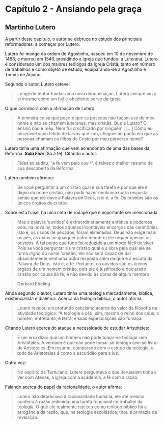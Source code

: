 # Capítulo 2 - Ansiando pela graça
## Martinho Lutero

A partir deste capítulo, o autor se debruça no estudo dos principais reformadores, a começar por Lutero.

Lutero foi monge da ordem de Agostinho, nasceu em 10 de novembro de 1483, e morreu em 1546, presidindo a igreja que fundou: a Luterana. Lutero é considerado um dos maiores teólogos da igreja Cristã, tanto em número de trabalhos e como objeto de estudo, equiparando-se a Agostinho e Tomás de Aquino.

Segundo o autor, Lutero esteve:

> Longe de tentar fundar uma nova denominação, Lutero sempre viu a si mesmo
como um fiel e obediente servo da igreja

O que corrobora com a afirmação de Lutero:

> A primeira coisa que peço é que as pessoas não façam uso de meu nome e não se
chamem luteranas, mas cristãs. Que é Lutero? O ensino não é meu. Nem fui
crucificado por ninguém . [...] Como eu, miserável saco fétido de larvas que sou,
cheguei ao ponto em que as pessoas chamam os filhos de Cristo por meu perverso
nome?

Lutero tinha uma afirmação que vem ao encontro de uma das bases da Reforma: ***Sola Fide*** (Só a fé). Citando o autor:

> Fides ex auditu, “a fé vem pelo ouvir”, é talvez o melhor resumo de sua descoberta da Reforma.

Lutero também afirmou:

> Se você perguntar a um cristão qual é sua tarefa e por que ele é digno do nome cristão, não pode haver
nenhuma outra resposta senão que ele ouve a Palavra de Deus, isto é, a fé. Os ouvidos são os únicos órgãos do cristão.

Sobre esta frase, há uma nota de rodapé que é importante ser mencionada:

> Mas a palavra ‘ouvidos’ é extraordinariamente enfática e poderosa; pois, na nova lei, todos aqueles incontáveis encargos das cerimônias, isto é, os riscos de pecados, foram eliminados. Deus não exige mais os pés, as mãos ou qualquer outro membro; ele requer apenas os ouvidos. A tal ponto que tudo foi reduzido a um modo fácil de viver. Pois se você perguntar a um cristão qual é a obra pela qual ele se torna digno do nome ‘cristão’, ele não será capaz de dar absolutamente nenhuma outra resposta além da que é a escuta da Palavra de Deus, isto é, a fé. Portanto, os ouvidos são os únicos órgãos de um homem cristão, pois ele é justificado e declarado cristão por causa da fé, e não devido às obras de algum membro

> Gerhard Ebeling

Ainda segundo o autor, Lutero tinha uma teologia marcadamente, bíblica, existencialista e dialética. Acerca da teologia bíblica, o autor afirma:

> Lutero revelou um profundo ceticismo acerca do valor da filosofia na atividade teológica: “A teologia é céu, sim, mesmo o reino dos céus; o homem, entretanto, é terra, e suas especulações são fumaça.

Citando Lutero acerca do ataque a necessidade de estudar Aristóteles:

> É um erro dizer que um homem não pode tomar-se teólogo sem Aristóteles. A verdade é que não pode tomar-se teólogo sem se livrar de Aristóteles. Em resumo, comparado com o estudo da teologia, o todo de Aristóteles é como a escuridão para a luz.

Outra vez:

> No espírito de Tertuliano, Lutero perguntava o que Jerusalém tinha a ver com Atenas, a igreja com a academia, a fé com a razão.

Falando acerca do papel da racionalidade, o autor afirma:

> Lutero não depreciava a racionalidade humana; ele até mesmo conferiu à razão redimida uma tarefa funcional no trabalho da teologia. O que ele realmente rejeitou como teólogo bíblico foi a arrogância da razão, que, na teologia escolástica, tirou a primazia da revelação.

